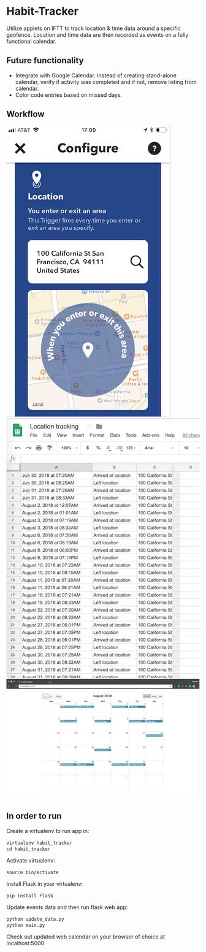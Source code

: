 # Habit-Tracker
Utilize applets on IFTT to track location & time data around a specific geofence. Location and time data are then recorded as events on a fully functional calendar.

## Future functionality
* Integrate with Google Calendar. Instead of creating stand-alone calendar, verify if activity was completed and if not, remove listing from calendar.
* Color code entries based on missed days.

## Workflow
![Screenshot](img/iftt.png?style=centerme)
![Screenshot](img/data.png?style=centerme)
![Screenshot](img/calendar.png?style=centerme)



## In order to run

Create a virtualenv to run app in:

```shell
virtualenv habit_tracker
cd habit_tracker
```

Activate virtualenv:

```shell
source bin/activate
```

Install Flask in your virtualenv:

```shell
pip install Flask
```

Update events data and then run flask web app:

```shell
python update_data.py
python main.py
```

Check out updated web calendar on your browser of choice at localhost:5000



